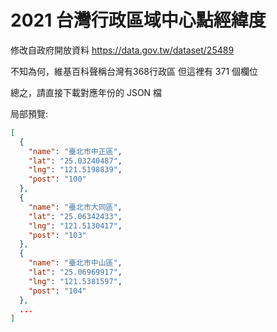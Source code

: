# 2021 台灣行政區域中心點經緯度
修改自政府開放資料
https://data.gov.tw/dataset/25489

不知為何，維基百科聲稱台灣有368行政區
但這裡有 371 個欄位

總之，請直接下載對應年份的 JSON 檔

局部預覽:

``` json
[
  {
    "name": "臺北市中正區",
    "lat": "25.03240487",
    "lng": "121.5198839",
    "post": "100"
  },
  {
    "name": "臺北市大同區",
    "lat": "25.06342433",
    "lng": "121.5130417",
    "post": "103"
  },
  {
    "name": "臺北市中山區",
    "lat": "25.06969917",
    "lng": "121.5381597",
    "post": "104"
  },
  ...
]
```
